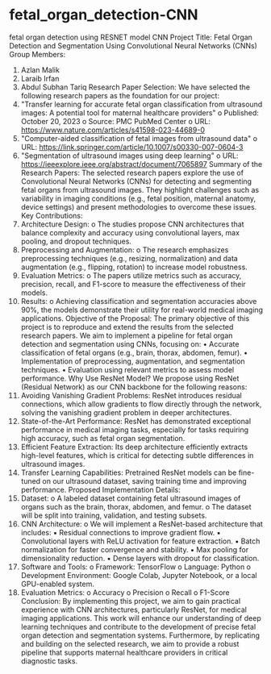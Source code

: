 # fetal_organ_detection-CNN
fetal organ detection using RESNET model CNN
Project Title:
Fetal Organ Detection and Segmentation Using 
Convolutional Neural Networks (CNNs)
Group Members:
1. Azlan Malik
2. Laraib Irfan
3. Abdul Subhan Tariq
Research Paper Selection:
We have selected the following research papers as the foundation for our project:
1. "Transfer learning for accurate fetal organ classification from ultrasound images: A potential 
tool for maternal healthcare providers"
o Published: October 20, 2023
o Source: PMC PubMed Center
o URL: https://www.nature.com/articles/s41598-023-44689-0
2. "Computer-aided classification of fetal images from ultrasound data"
o URL: https://link.springer.com/article/10.1007/s00330-007-0604-3
3. "Segmentation of ultrasound images using deep learning"
o URL: https://ieeexplore.ieee.org/abstract/document/7065897
Summary of the Research Papers:
The selected research papers explore the use of Convolutional Neural Networks (CNNs) for detecting 
and segmenting fetal organs from ultrasound images. They highlight challenges such as variability in 
imaging conditions (e.g., fetal position, maternal anatomy, device settings) and present methodologies 
to overcome these issues.
Key Contributions:
1. Architecture Design:
o The studies propose CNN architectures that balance complexity and accuracy using 
convolutional layers, max pooling, and dropout techniques.
2. Preprocessing and Augmentation:
o The research emphasizes preprocessing techniques (e.g., resizing, normalization) and 
data augmentation (e.g., flipping, rotation) to increase model robustness.
3. Evaluation Metrics:
o The papers utilize metrics such as accuracy, precision, recall, and F1-score to measure 
the effectiveness of their models.
4. Results:
o Achieving classification and segmentation accuracies above 90%, the models 
demonstrate their utility for real-world medical imaging applications.
Objective of the Proposal:
The primary objective of this project is to reproduce and extend the results from the selected research 
papers. We aim to implement a pipeline for fetal organ detection and segmentation using CNNs, 
focusing on:
• Accurate classification of fetal organs (e.g., brain, thorax, abdomen, femur).
• Implementation of preprocessing, augmentation, and segmentation techniques.
• Evaluation using relevant metrics to assess model performance.
Why Use ResNet Model?
We propose using ResNet (Residual Network) as our CNN backbone for the following reasons:
1. Avoiding Vanishing Gradient Problems:
ResNet introduces residual connections, which allow gradients to flow directly through the 
network, solving the vanishing gradient problem in deeper architectures.
2. State-of-the-Art Performance:
ResNet has demonstrated exceptional performance in medical imaging tasks, especially for 
tasks requiring high accuracy, such as fetal organ segmentation.
3. Efficient Feature Extraction:
Its deep architecture efficiently extracts high-level features, which is critical for detecting 
subtle differences in ultrasound images.
4. Transfer Learning Capabilities:
Pretrained ResNet models can be fine-tuned on our ultrasound dataset, saving training time 
and improving performance.
Proposed Implementation Details:
1. Dataset:
o A labeled dataset containing fetal ultrasound images of organs such as the brain, 
thorax, abdomen, and femur.
o The dataset will be split into training, validation, and testing subsets.
2. CNN Architecture:
o We will implement a ResNet-based architecture that includes:
▪ Residual connections to improve gradient flow.
▪ Convolutional layers with ReLU activation for feature extraction.
▪ Batch normalization for faster convergence and stability.
▪ Max pooling for dimensionality reduction.
▪ Dense layers with dropout for classification.
3. Software and Tools:
o Framework: TensorFlow
o Language: Python
o Development Environment: Google Colab, Jupyter Notebook, or a local GPU-enabled 
system.
4. Evaluation Metrics:
o Accuracy
o Precision
o Recall
o F1-Score
Conclusion:
By implementing this project, we aim to gain practical experience with CNN architectures, particularly 
ResNet, for medical imaging applications. This work will enhance our understanding of deep learning 
techniques and contribute to the development of precise fetal organ detection and segmentation 
systems. Furthermore, by replicating and building on the selected research, we aim to provide a robust 
pipeline that supports maternal healthcare providers in critical diagnostic tasks.

